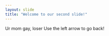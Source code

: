 ```yaml
---
layout: slide
title: "Welcome to our second slide!"
---
```

Ur mom gay, loser
Use the left arrow to go back!
